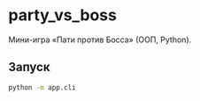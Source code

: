# party_vs_boss

Мини-игра «Пати против Босса» (ООП, Python).

## Запуск
```bash
python -m app.cli
```